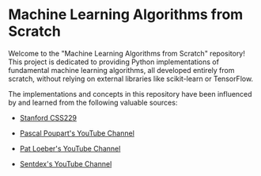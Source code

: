 # Machine Learning Algorithms from Scratch

Welcome to the "Machine Learning Algorithms from Scratch" repository! This project is dedicated to providing Python implementations of fundamental machine learning algorithms, all developed entirely from scratch, without relying on external libraries like scikit-learn or TensorFlow.

The implementations and concepts in this repository have been influenced by and learned from the following valuable sources:

- [Stanford CSS229](https://cs229.stanford.edu/)
- [Pascal Poupart's YouTube Channel](https://www.youtube.com/playlist?list=PLdAoL1zKcqTW-uzoSVBNEecKHsnug_M0k)
- [Pat Loeber's YouTube Channel](https://www.youtube.com/@patloeber)

- [Sentdex's YouTube Channel](https://www.youtube.com/user/sentdex)
